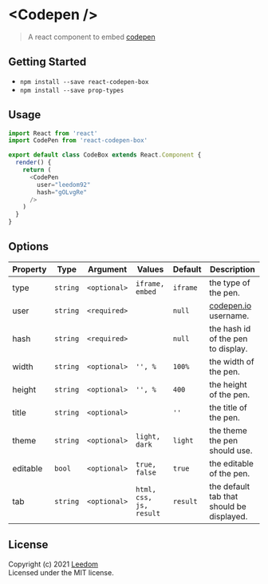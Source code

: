 # &lt;Codepen /&gt;

> A react component to embed [codepen](http://codepen.io)


## Getting Started

- `npm install --save react-codepen-box`
- `npm install --save prop-types`


## Usage

```js
import React from 'react'
import CodePen from 'react-codepen-box'

export default class CodeBox extends React.Component {
  render() {
    return (
      <CodePen
        user="leedom92"
        hash="gOLvgRe"
      />
    )
  }
}
```


## Options


Property | Type     | Argument     | Values                   | Default   | Description
---------|----------|--------------|--------------------------|-----------|------------
type     | `string` | `<optional>` | `iframe, embed`          | `iframe`  | the type of the pen.
user     | `string` | `<required>` |                          | `null`    | [codepen.io](http://codepen.io) username.
hash     | `string` | `<required>` |                          | `null`    | the hash id of the pen to display.
width    | `string` | `<optional>` | `'', %`                  | `100%`    | the width of the pen.
height   | `string` | `<optional>` | `'', %`                  | `400`     | the height of the pen.
title    | `string` | `<optional>` |                          | `''`      | the title of the pen.
theme    | `string` | `<optional>` |  `light, dark`           | `light`   | the theme the pen should use.
editable | `bool`   | `<optional>` | `true, false`            | `true`    | the editable of the pen.
tab      | `string` | `<optional>` | `html, css, js, result`  | `result`  | the default tab that should be displayed.

## License
Copyright (c) 2021 [Leedom](https://github.com/leedom92)  
Licensed under the MIT license.